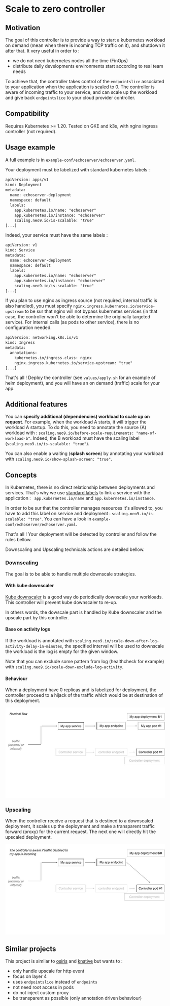 Scale to zero controller
========================

Motivation
----------

The goal of this controller is to provide a way to start a kubernetes workload on demand (mean when there is incoming TCP traffic on it), and shutdown it after that. It very useful in order to :
* we do not need kubernetes nodes all the time (FinOps)
* distribute daily developments environments start according to real team needs

To achieve that, the controller takes control of the `endpointslice` associated to your application when the application is scaled to 0. The controller is aware of incoming traffic to your service, and can scale up the workload and give back `endpointslice` to your cloud provider controller.

Compatibility
-------------

Requires Kubernetes >= 1.20.
Tested on GKE and k3s, with nginx ingress controller (not required).


Usage example
-------------

A full example is in `example-conf/echoserver/echoserver.yaml`.

Your deployment must be labelized with standard kubernetes labels :
```
apiVersion: apps/v1
kind: Deployment
metadata:
  name: echoserver-deployment
  namespace: default
  labels:
    app.kubernetes.io/name: "echoserver"
    app.kubernetes.io/instance: "echoserver"
    scaling.neo9.io/is-scalable: "true"
[...]
```

Indeed, your service must have the same labels :
```
apiVersion: v1
kind: Service
metadata:
  name: echoserver-deployment
  namespace: default
  labels:
    app.kubernetes.io/name: "echoserver"
    app.kubernetes.io/instance: "echoserver"
    scaling.neo9.io/is-scalable: "true"
[...]
```

If you plan to use nginx as ingress source (not required, internal traffic is also handled), you must specify `nginx.ingress.kubernetes.io/service-upstream` to be sur that nginx will not bypass kubernetes services (in that case, the controller won't be able to determine the originally targeted service).
For internal calls (as pods to other service), there is no configuration needed.

```
apiVersion: networking.k8s.io/v1
kind: Ingress
metadata:
  annotations:
    kubernetes.io/ingress.class: nginx
    nginx.ingress.kubernetes.io/service-upstream: "true"
[...]
```

That's all ! Deploy the controller (see `values/apply.sh` for an example of helm deployment), and you will have an on demand (traffic) scale for your app.

Additional features
-------------------

You can **specify additional (dependencies) workload to scale up on request**. For example, when the workload A starts, it will trigger the workload A startup.
To do this, you need to annotate the source (A) workload with : `scaling.neo9.io/before-scale-requirements: "name-of-workload-b"`. Indeed, the B workload must have the scaling label (`scaling.neo9.io/is-scalable: "true"`).

You can also enable a waiting (**splash screen**) by annotating your workload with `scaling.neo9.io/show-splash-screen: "true"`.

Concepts
--------

In Kubernetes, there is no direct relationship between deployments and services. That's why we use [standard labels](https://kubernetes.io/docs/concepts/overview/working-with-objects/common-labels/) to link a service with the application : ` app.kubernetes.io/name` and `app.kubernetes.io/instance`.

In order to be sur that the controller manages resources it's allowed to, you have to add this label on service and deployment : `scaling.neo9.io/is-scalable: "true"`. You can have a look in `example-conf/echoserver/echoserver.yaml`.

That's all ! Your deployment will be detected by controller and follow the rules bellow.

Downscaling and Upscaling technicals actions are detailed bellow.

### Downscaling

The goal is to be able to handle multiple downscale strategies.

#### With kube downscaler

[Kube downscaler](https://codeberg.org/hjacobs/kube-downscaler) is a good way do periodically downscale your workloads. This controller will prevent 
kube downscaler to re-up.

In others words, the dowscale part is handled by Kube downscaler and the upscale part by this controller.

#### Base on activity logs

If the workload is annotated with `scaling.neo9.io/scale-down-after-log-activity-delay-in-minutes`, the specified interval 
will be used to downscale the workload is the log is empty for the given window.

Note that you can exclude some pattern from log (healthcheck for example) with `scaling.neo9.io/scale-down-exclude-log-activity`.

#### Behaviour

When a deployment have 0 replicas and is labelized for deployment, the controller proceed to a hijack of the traffic which would be at destination of this deployment.

![downscale process](https://raw.githubusercontent.com/xaviermichel/scale-to-zero-controller/master/docs/downscale.gif)

### Upscaling

When the controller receive a request that is destined to a downscaled deployment, it scales up the deployment and make a transparent traffic forward (proxy) for the current request. The next one will directly hit the upscaled deployment.

![upscale process](https://raw.githubusercontent.com/xaviermichel/scale-to-zero-controller/master/docs/upscale.gif)


Similar projects
----------------

This project is similar to [osiris](https://github.com/dailymotion-oss/osiris) and [knative](https://knative.dev/) but wants to :
* only handle upscale for http event
* focus on layer 4
* uses `endpointslice` instead of `endpoints`
* not need root access in pods
* do not inject custom proxy
* be transparent as possible (only annotation driven behaviour)

